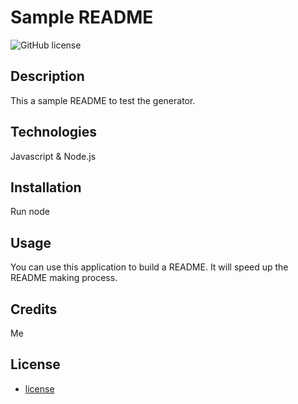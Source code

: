 
# Sample README

![GitHub license](https://img.shields.io/badge/license-MIT-red.svg)

## Description
This a sample README to test the generator.

## Technologies
Javascript & Node.js

## Installation
Run node

## Usage
You can use this application to build a README. It will speed up the README making process.

## Credits
Me

## License


* [license](#license)



